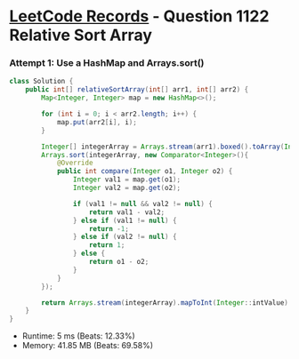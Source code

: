 # [LeetCode Records](../../README.md) - Question 1122 Relative Sort Array

### Attempt 1: Use a HashMap and Arrays.sort()
```java
class Solution {
    public int[] relativeSortArray(int[] arr1, int[] arr2) {
        Map<Integer, Integer> map = new HashMap<>();

        for (int i = 0; i < arr2.length; i++) {
            map.put(arr2[i], i);
        }

        Integer[] integerArray = Arrays.stream(arr1).boxed().toArray(Integer[]::new);
        Arrays.sort(integerArray, new Comparator<Integer>(){
            @Override
            public int compare(Integer o1, Integer o2) {
                Integer val1 = map.get(o1);
                Integer val2 = map.get(o2);

                if (val1 != null && val2 != null) {
                    return val1 - val2;
                } else if (val1 != null) {
                    return -1;
                } else if (val2 != null) {
                    return 1;
                } else {
                    return o1 - o2;
                }
            }
        });

        return Arrays.stream(integerArray).mapToInt(Integer::intValue).toArray();
    }
}
```
- Runtime: 5 ms (Beats: 12.33%)
- Memory: 41.85 MB (Beats: 69.58%)

<br>
